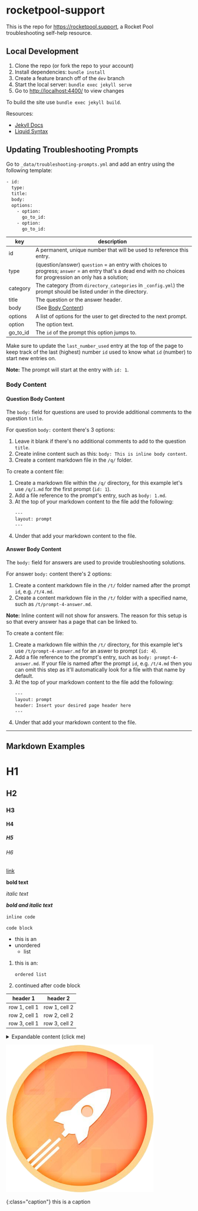# rocketpool-support

This is the repo for <https://rocketpool.support>, a Rocket Pool troubleshooting self-help resource.


## Local Development

1. Clone the repo (or fork the repo to your account)
1. Install dependencies: `bundle install`
1. Create a feature branch off of the `dev` branch
1. Start the local server: `bundle exec jekyll serve`
1. Go to <http://localhost:4400/> to view changes

To build the site use `bundle exec jekyll build`.

Resources:

- [Jekyll Docs](https://jekyllrb.com/docs/)
- [Liquid Syntax](https://shopify.github.io/liquid/basics/introduction/)


## Updating Troubleshooting Prompts

Go to `_data/troubleshooting-prompts.yml` and add an entry using the following template:

```
- id: 
  type: 
  title: 
  body: 
  options: 
    - option: 
      go_to_id: 
    - option: 
      go_to_id: 
```

key       | description 
----------|------------
id        | A permanent, unique number that will be used to reference this entry.
type      | (question/answer) `question` = an entry with choices to progress; `answer` = an entry that's a dead end with no choices for progression an only has a solution;
category  | The category (from `directory_categories` in `_config.yml`) the prompt should be listed under in the directory. 
title     | The question or the answer header.
body      | (See [Body Content](#body-content))
options   | A list of options for the user to get directed to the next prompt.
option    | The option text.
go_to_id  | The `id` of the prompt this option jumps to.

Make sure to update the `last_number_used` entry at the top of the page to keep track of the last (highest) number `id` used to know what `id` (number) to start new entries on.

**Note:** The prompt will start at the entry with `id: 1`.


### Body Content

#### Question Body Content

The `body:` field for questions are used to provide additional comments to the question `title`.

For question `body:` content there's 3 options:

1. Leave it blank if there's no additional comments to add to the question `title`.
1. Create inline content such as this: `body: This is inline body content`.
1. Create a content markdown file in the `/q/` folder.

To create a content file:
1. Create a markdown file within the `/q/` directory, for this example let's use `/q/1.md` for the first prompt (`id: 1`).
1. Add a file reference to the prompt's entry, such as `body: 1.md`.
1. At the top of your markdown content to the file add the following:
    ```
    ---
    layout: prompt
    ---
    ```
1. Under that add your markdown content to the file.


#### Answer Body Content

The `body:` field for answers are used to provide troubleshooting solutions.

For answer `body:` content there's 2 options:

1. Create a content markdown file in the `/t/` folder named after the prompt `id`, e.g. `/t/4.md`.
1. Create a content markdown file in the `/t/` folder with a specified name, such as `/t/prompt-4-answer.md`. 

**Note:** Inline content will not show for answers. The reason for this setup is so that every answer has a page that can be linked to.

To create a content file:
1. Create a markdown file within the `/t/` directory, for this example let's use `/t/prompt-4-answer.md` for an aswer to prompt (`id: 4`).
1. Add a file reference to the prompt's entry, such as `body: prompt-4-answer.md`. If your file is named after the prompt `id`, e.g. `/t/4.md` then you can omit this step as it'll automatically look for a file with that name by default.
1. At the top of your markdown content to the file add the following:
    ```
    ---
    layout: prompt
    header: Insert your desired page header here
    ---
    ```
1. Under that add your markdown content to the file.


---


## Markdown Examples

# H1

## H2

### H3

#### H4

##### H5

###### H6

[link](/t/test/)

**bold text**

*italic text*

__*bold and italic text*__

`inline code`

```
code block
```

- this is an
- unordered
    - list

1. this is an:
    ```
    ordered list
    ```
1. continued after code block

header 1      | header 2
--------------|--------------
row 1, cell 1 | row 1, cell 2
row 2, cell 1 | row 2, cell 2
row 3, cell 1 | row 3, cell 2

<details markdown="1">
  <summary>Expandable content (click me)</summary>
  Peek a boo!

  - I
    - see
      - you
</details>

![](/assets/img/logo.png)

{:class="caption"}
this is a caption

